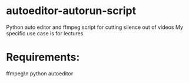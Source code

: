 # autoeditor-autorun-script
Python auto editor and ffmpeg script for cutting silence out of videos
My specific use case is for lectures

# Requirements:
ffmpeg\n
python autoeditor
